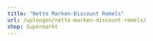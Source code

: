 ```yaml
---
title: "Netto Marken-Discount Remels"
url: /uplengen/netto-marken-discount-remels/
shop: Supermarkt
---
```

